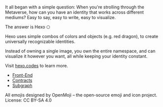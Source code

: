 It all began with a simple question: When you're strolling through the Metaverse, how can you have an identity that works across different mediums? Easy to say, easy to write, easy to visualize. 

The answer is Hexo ⬡

Hexo uses simple combos of colors and objects (e.g. red dragon), to create universally recognizable identities. 

Instead of owning a single image, you own the entire namespace, and can visualize it however you want, all while keeping your identity constant.

Visit [hexo.codes](https://www.hexo.codes) to learn more.

- [Front-End](https://github.com/unevenlabs/hexo/tree/main/packages/app)
- [Contracts](https://github.com/unevenlabs/hexo/tree/main/packages/core)
- [Subgraph](https://github.com/unevenlabs/hexo/tree/main/packages/subgraph)

All emojis designed by OpenMoji – the open-source emoji and icon project. License: CC BY-SA 4.0
